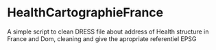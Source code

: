 # HealthCartographieFrance
A simple script to clean DRESS file about address of Health structure in France and Dom, cleaning and give the apropriate referentiel EPSG
